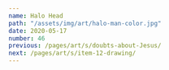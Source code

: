 ```yaml
---
name: Halo Head
path: "/assets/img/art/halo-man-color.jpg"
date: 2020-05-17
number: 46
previous: /pages/art/s/doubts-about-Jesus/
next: /pages/art/s/item-12-drawing/
---
```

